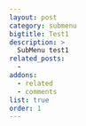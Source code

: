 ```yaml
---
layout: post
category: submenu
bigtitle: Test1
description: >
  SubMenu test1
related_posts:
  -
addons:
  - related
  - comments
list: true
order: 1
---
```


